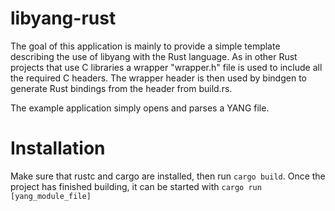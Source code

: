 # libyang-rust
The goal of this application is mainly to provide a simple template describing the use of libyang with the Rust language.
As in other Rust projects that use C libraries a wrapper "wrapper.h" file is used to include all the required C headers.
The wrapper header is then used by bindgen to generate Rust bindings from the header from build.rs.

The example application simply opens and parses a YANG file.

# Installation
Make sure that rustc and cargo are installed, then run `cargo build`.
Once the project has finished building, it can be started with `cargo run [yang_module_file]`
